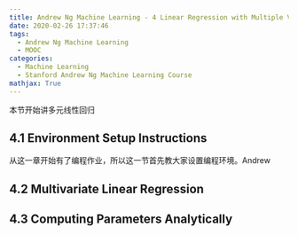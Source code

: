 ```yaml
---
title: Andrew Ng Machine Learning - 4 Linear Regression with Multiple Variables
date: 2020-02-26 17:37:46
tags:
  - Andrew Ng Machine Learning
  - MOOC
categories:
  - Machine Learning
  - Stanford Andrew Ng Machine Learning Course
mathjax: True
---
```

本节开始讲多元线性回归

## 4.1 Environment Setup Instructions
从这一章开始有了编程作业，所以这一节首先教大家设置编程环境。Andrew
## 4.2 Multivariate Linear Regression

## 4.3 Computing Parameters Analytically
